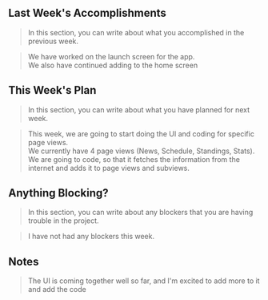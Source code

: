 ## Last Week's Accomplishments

> In this section, you can write about what you accomplished in the previous week.

> We have worked on the launch screen for the app. \
> We also have continued adding to the home screen

## This Week's Plan

> In this section, you can write about what you have planned for next week.

> This week, we are going to start doing the UI and coding for specific page views. \
> We currently have 4 page views (News, Schedule, Standings, Stats). \
> We are going to code, so that it fetches the information from the internet and adds it to page views and subviews.

## Anything Blocking?

> In this section, you can write about any blockers that you are having trouble in the project.

> I have not had any blockers this week.

## Notes

> The UI is coming together well so far, and I'm excited to add more to it and add the code

